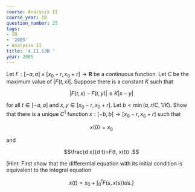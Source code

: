```yaml
---
course: Analysis II
course_year: IB
question_number: 25
tags:
- IB
- '2005'
- Analysis II
title: '4.II.13B '
year: 2005
---
```



Let $F:[-a, a] \times\left[x_{0}-r, x_{0}+r\right] \rightarrow \mathbf{R}$ be a continuous function. Let $C$ be the maximum value of $|F(t, x)|$. Suppose there is a constant $K$ such that

$$|F(t, x)-F(t, y)| \leqslant K|x-y|$$

for all $t \in[-a, a]$ and $x, y \in\left[x_{0}-r, x_{0}+r\right]$. Let $b<\min (a, r / C, 1 / K)$. Show that there is a unique $C^{1}$ function $x:[-b, b] \rightarrow\left[x_{0}-r, x_{0}+r\right]$ such that

$$x(0)=x_{0}$$

and

$$\frac{d x}{d t}=F(t, x(t)) .$$

[Hint: First show that the differential equation with its initial condition is equivalent to the integral equation

$$\left.x(t)=x_{0}+\int_{0}^{t} F(s, x(s)) d s .\right]$$